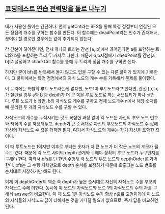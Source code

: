 ## [코딩테스트 연습 전력망을 둘로 나누기](https://school.programmers.co.kr/learn/courses/30/lessons/86971)

---

내가 사용한 풀이는 간단하다. 먼저 getCnt라는 BFS를 통해 특정 정점부터 연결된 모든 정점의 개수를 구하는 함수를 만든다. 이 함수에는 deadPoint라는 인수가 존재해서, 끊어야 할 경로인 경우에는 값이 추가되지 않는다.

각 간선이 끊어진다면, 전체 하나의 트리는 간선 [a, b]에서 끊어진다면 a를 포함하는 트리와 b를 포함하는 트리 두 가지로 나뉜다. 때문에 a,b지점에서 daedPoint를 간선[a, b]로 설정하고 chackCnt 함수를 통해 두 트리의 정점 개수를 구하면 된다.

하지만 굳이 bfs를 반복해서 돌지 않고도 답을 구할 수 있는 다른 풀이가 있기에 기록한다. 그 풀이에서는 특정 정점에서의 자식 노드의 개수 수를 기록해서 문제를 풀이했다.

이 트리에는 특별히 루트 노드라는게 없지만, 노드1이 루트노드라고 한다면, 간선 [a, b]가 절단될 경우 a와 b 중 depth가 더 큰 쪽을 루트 노드로 하는 서브트리가 하나 생긴다. 루트 노드가 b 라면, b의 자식노드 개수를 구하고 전체 노드개수 n에서 해당 숫자를 빼 분리된 두 개의 자식노드 수를 구할 수 있다.

자식노드의 개수를 누적시키는 것도 복잡한 과정 없이 각 노드는 자신의 부모 노드 번호와 자식의 수를 저장해두고, depth가 큰 순서대로 자신의 부모노드의 자식노드 수 값에 자신의 자식노드 수 값을 더하면 된다. 여기서 자식노드의 개수는 자기 자신을 포함한 값이다.

이 때 루트노드는 1이지만 이후로 부터는 숫자가 더 큰 노드가 더 작은 노드의 부모가 될 수도 있다. 때문에 각 노드 사이의 depth 관계와 구해야 정확히 부모 노드가 누구인지를 구해야 한다. 따라서 bfs를 단 한번 수행해 각 노드의 부모 노드와 depthOrder를 기억한다. bfs는 그 수행 자체만으로 depth 순서를 보장하기 때문에 호출되는 노드 번호를 순서대로 저장하기만 해도 된다.

이제 이 depthOrder의 역순 즉 depth가 높은 순서대로 자신의 자식노드 수를 부모의 자식노드 수에 더한다. 동시에 이 노드의 자식노드와 노드 1의 자식노드의 수의 차를 구해서 answer와 비교한다. 이 때 노드 1은 자식노드 수가 항상 n으로 고정이기에 이 노드의 자식들의 자식노드 값이 더해지는 것을 기다릴 필요가 없으므로, 즉시 답을 비교하면 된다.
